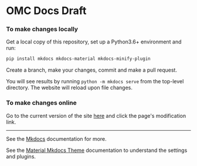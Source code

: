 # OMC Docs Draft

### To make changes locally

Get a local copy of this repository, set up a Python3.6+ environment and run:

```bash
pip install mkdocs mkdocs-material mkdocs-minify-plugin
```
Create a branch, make your changes, commit and make a pull request.

You will see results by running `python -m mkdocs serve` from the top-level directory. The website will reload upon file changes.

### To make changes online

Go to the current version of the site [here](https://fsoubelet.github.io/doc_omc/) and click the page's modification link.

---

See the [Mkdocs](https://www.mkdocs.org/) documentation for more.

See the [Material Mkdocs Theme](https://squidfunk.github.io/mkdocs-material/) documentation to understand the settings and plugins.
